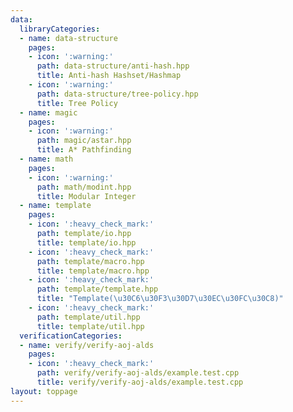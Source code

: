 ```yaml
---
data:
  libraryCategories:
  - name: data-structure
    pages:
    - icon: ':warning:'
      path: data-structure/anti-hash.hpp
      title: Anti-hash Hashset/Hashmap
    - icon: ':warning:'
      path: data-structure/tree-policy.hpp
      title: Tree Policy
  - name: magic
    pages:
    - icon: ':warning:'
      path: magic/astar.hpp
      title: A* Pathfinding
  - name: math
    pages:
    - icon: ':warning:'
      path: math/modint.hpp
      title: Modular Integer
  - name: template
    pages:
    - icon: ':heavy_check_mark:'
      path: template/io.hpp
      title: template/io.hpp
    - icon: ':heavy_check_mark:'
      path: template/macro.hpp
      title: template/macro.hpp
    - icon: ':heavy_check_mark:'
      path: template/template.hpp
      title: "Template(\u30C6\u30F3\u30D7\u30EC\u30FC\u30C8)"
    - icon: ':heavy_check_mark:'
      path: template/util.hpp
      title: template/util.hpp
  verificationCategories:
  - name: verify/verify-aoj-alds
    pages:
    - icon: ':heavy_check_mark:'
      path: verify/verify-aoj-alds/example.test.cpp
      title: verify/verify-aoj-alds/example.test.cpp
layout: toppage
---
```

